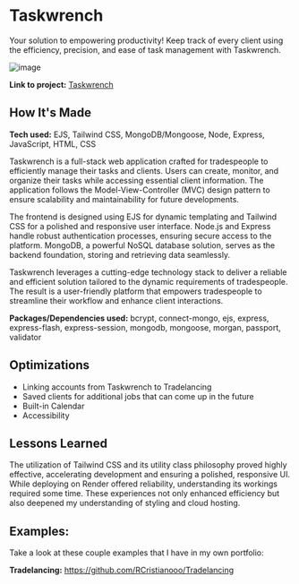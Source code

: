 # Taskwrench
Your solution to empowering productivity! Keep track of every client using the efficiency, precision, and ease of task management with Taskwrench.

![image](https://github.com/RCristianooo/taskwrench/assets/114029162/504830e7-4dca-4781-96dd-f8e6ca6204be)

**Link to project:** [Taskwrench](https://taskwrench.onrender.com)

## How It's Made
**Tech used:** EJS, Tailwind CSS, MongoDB/Mongoose, Node, Express, JavaScript, HTML, CSS

Taskwrench is a full-stack web application crafted for tradespeople to efficiently manage their tasks and clients. Users can create, monitor, and organize their tasks while accessing essential client information. The application follows the Model-View-Controller (MVC) design pattern to ensure scalability and maintainability for future developments.

The frontend is designed using EJS for dynamic templating and Tailwind CSS for a polished and responsive user interface. Node.js and Express handle robust authentication processes, ensuring secure access to the platform. MongoDB, a powerful NoSQL database solution, serves as the backend foundation, storing and retrieving data seamlessly.

Taskwrench leverages a cutting-edge technology stack to deliver a reliable and efficient solution tailored to the dynamic requirements of tradespeople. The result is a user-friendly platform that empowers tradespeople to streamline their workflow and enhance client interactions.

**Packages/Dependencies used:** bcrypt, connect-mongo, ejs, express, express-flash, express-session, mongodb, mongoose, morgan, passport, validator

## Optimizations
- Linking accounts from Taskwrench to Tradelancing
- Saved clients for additional jobs that can come up in the future
- Built-in Calendar
- Accessibility

## Lessons Learned
The utilization of Tailwind CSS and its utility class philosophy proved highly effective, accelerating development and ensuring a polished, responsive UI. While deploying on Render offered reliability, understanding its workings required some time. These experiences not only enhanced efficiency but also deepened my understanding of styling and cloud hosting.

## Examples:
Take a look at these couple examples that I have in my own portfolio:

**Tradelancing:** https://github.com/RCristianooo/Tradelancing
